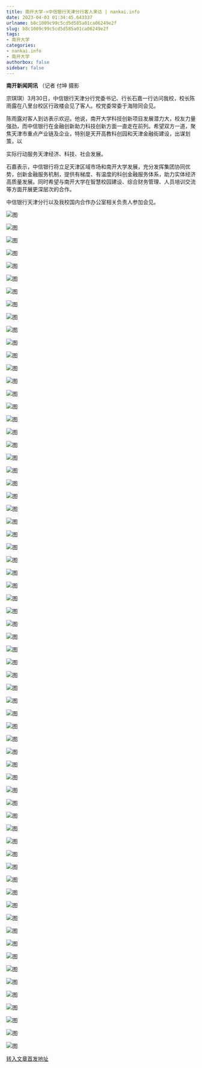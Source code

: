 ```yaml
---
title: 南开大学->中信银行天津分行客人来访 | nankai.info
date: 2023-04-03 01:34:45.643337
urlname: b8c1009c99c5cd5d585a01ca06249e2f
slug: b8c1009c99c5cd5d585a01ca06249e2f
tags: 
- 南开大学
categories:
- nankai.info
- 南开大学
authorbox: false
sidebar: false
---
```

**南开新闻网讯** （记者 付坤 摄影

宗琪琪）3月30日，中信银行天津分行党委书记、行长石嘉一行访问我校，校长陈雨露在八里台校区行政楼会见了客人。校党委常委于海陪同会见。

陈雨露对客人到访表示欢迎。他说，南开大学科技创新项目发展潜力大，校友力量强劲，而中信银行在金融创新助力科技创新方面一直走在前列。希望双方一道，聚焦天津市重点产业链及企业，特别是天开高教科创园和天津金融街建设，出谋划策，以
<!--more-->
实际行动服务天津经济、科技、社会发展。

石嘉表示，中信银行将立足天津区域市场和南开大学发展，充分发挥集团协同优势，创新金融服务机制，提供有梯度、有温度的科创金融服务体系，助力实体经济高质量发展。同时希望与南开大学在智慧校园建设、综合财务管理、人员培训交流等方面开展更深层次的合作。

中信银行天津分行以及我校国内合作办公室相关负责人参加会见。

![图](http://news.nankai.edu.cn/ywsd/system/2023/03/31/g)

![图](http://news.nankai.edu.cn/ywsd/system/2023/03/31/p)

![图](http://news.nankai.edu.cn/ywsd/system/2023/03/31/j)

![图](http://news.nankai.edu.cn/ywsd/system/2023/03/31/)

![图](http://news.nankai.edu.cn/ywsd/system/2023/03/31/2)

![图](http://news.nankai.edu.cn/ywsd/system/2023/03/31/8)

![图](http://news.nankai.edu.cn/ywsd/system/2023/03/31/e)

![图](http://news.nankai.edu.cn/ywsd/system/2023/03/31/2)

![图](http://news.nankai.edu.cn/ywsd/system/2023/03/31/5)

![图](http://news.nankai.edu.cn/ywsd/system/2023/03/31/e)

![图](http://news.nankai.edu.cn/ywsd/system/2023/03/31/7)

![图](http://news.nankai.edu.cn/ywsd/system/2023/03/31/4)

![图](http://news.nankai.edu.cn/ywsd/system/2023/03/31/_)

![图](http://news.nankai.edu.cn/ywsd/system/2023/03/31/1)

![图](http://news.nankai.edu.cn/ywsd/system/2023/03/31/2)

![图](http://news.nankai.edu.cn/ywsd/system/2023/03/31/9)

![图](http://news.nankai.edu.cn/ywsd/system/2023/03/31/0)

![图](http://news.nankai.edu.cn/ywsd/system/2023/03/31/5)

![图](http://news.nankai.edu.cn/ywsd/system/2023/03/31/0)

![图](http://news.nankai.edu.cn/ywsd/system/2023/03/31/0)

![图](http://news.nankai.edu.cn/ywsd/system/2023/03/31/0)

![图](http://news.nankai.edu.cn/ywsd/system/2023/03/31/3)

![图](http://news.nankai.edu.cn/ywsd/system/2023/03/31/0)

![图](http://news.nankai.edu.cn/ywsd/system/2023/03/31/0)

![图](http://news.nankai.edu.cn/)

![图](http://news.nankai.edu.cn/ywsd/system/2023/03/31/9)

![图](http://news.nankai.edu.cn/ywsd/system/2023/03/31/0)

![图](http://news.nankai.edu.cn/ywsd/system/2023/03/31/5)

![图](http://news.nankai.edu.cn/)

![图](http://news.nankai.edu.cn/ywsd/system/2023/03/31/0)

![图](http://news.nankai.edu.cn/ywsd/system/2023/03/31/0)

![图](http://news.nankai.edu.cn/ywsd/system/2023/03/31/0)

![图](http://news.nankai.edu.cn/)

![图](http://news.nankai.edu.cn/ywsd/system/2023/03/31/3)

![图](http://news.nankai.edu.cn/ywsd/system/2023/03/31/0)

![图](http://news.nankai.edu.cn/ywsd/system/2023/03/31/0)

![图](http://news.nankai.edu.cn/)

![图](http://news.nankai.edu.cn/ywsd/system/2023/03/31/c)

![图](http://news.nankai.edu.cn/ywsd/system/2023/03/31/i)

![图](http://news.nankai.edu.cn/ywsd/system/2023/03/31/p)

![图](http://news.nankai.edu.cn/)

![图](http://news.nankai.edu.cn/ywsd/system/2023/03/31/n)

![图](http://news.nankai.edu.cn/ywsd/system/2023/03/31/c)

![图](http://news.nankai.edu.cn/ywsd/system/2023/03/31/)

![图](http://news.nankai.edu.cn/ywsd/system/2023/03/31/u)

![图](http://news.nankai.edu.cn/ywsd/system/2023/03/31/d)

![图](http://news.nankai.edu.cn/ywsd/system/2023/03/31/e)

![图](http://news.nankai.edu.cn/ywsd/system/2023/03/31/)

![图](http://news.nankai.edu.cn/ywsd/system/2023/03/31/i)

![图](http://news.nankai.edu.cn/ywsd/system/2023/03/31/a)

![图](http://news.nankai.edu.cn/ywsd/system/2023/03/31/k)

![图](http://news.nankai.edu.cn/ywsd/system/2023/03/31/n)

![图](http://news.nankai.edu.cn/ywsd/system/2023/03/31/a)

![图](http://news.nankai.edu.cn/ywsd/system/2023/03/31/n)

![图](http://news.nankai.edu.cn/ywsd/system/2023/03/31/)

![图](http://news.nankai.edu.cn/ywsd/system/2023/03/31/s)

![图](http://news.nankai.edu.cn/ywsd/system/2023/03/31/w)

![图](http://news.nankai.edu.cn/ywsd/system/2023/03/31/e)

![图](http://news.nankai.edu.cn/ywsd/system/2023/03/31/n)

![图](http://news.nankai.edu.cn/)

![图](http://news.nankai.edu.cn/)

![图](http://news.nankai.edu.cn/ywsd/system/2023/03/31/:)

![图](http://news.nankai.edu.cn/ywsd/system/2023/03/31/p)

![图](http://news.nankai.edu.cn/ywsd/system/2023/03/31/t)

![图](http://news.nankai.edu.cn/ywsd/system/2023/03/31/t)

![图](http://news.nankai.edu.cn/ywsd/system/2023/03/31/h)

[转入文章首发地址](http://news.nankai.edu.cn/ywsd/system/2023/03/31/030055175.shtml)